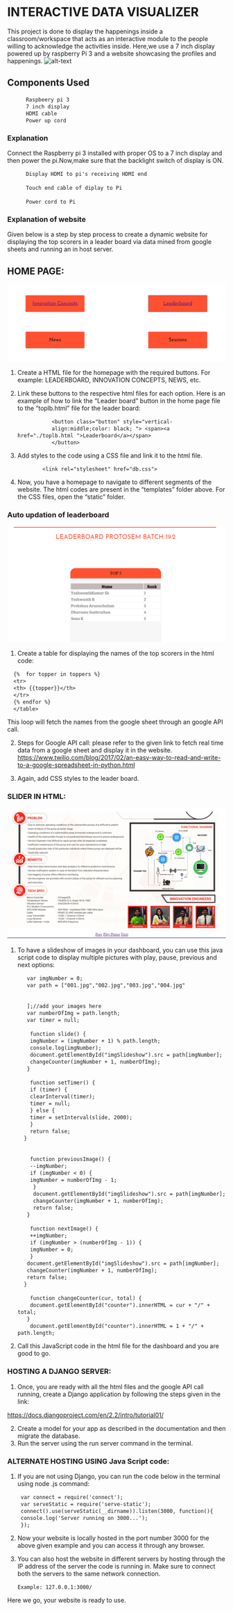 # INTERACTIVE DATA VISUALIZER
  This project is done to display the happenings inside a classroom/workspace that acts as an interactive module to the people willing to acknowledge the activities inside. Here,we use a 7 inch display powered up by raspberry Pi 3 and a website showcasing the profiles and happenings.
 ![alt-text](https://github.com/shrinithi24/Display_protosem/blob/master/Pi_display(1).jpg)
## Components Used
          Raspbeery pi 3
          7 inch display
          HDMI cable
          Power up cord
         
### Explanation
  Connect the Raspberry pi 3 installed with proper OS to a 7 inch display and then power the pi.Now,make sure that the backlight switch of display is ON.
  
          Display HDMI to pi's receiving HDMI end
          
          Touch end cable of diplay to Pi
          
          Power cord to Pi
          
### Explanation of website   
   Given below is a step by step process to create a dynamic website for displaying the top scorers in a leader board via data mined from google sheets and running an in host server.
## HOME PAGE:
  ![alt-text](https://github.com/shrinithi24/7-inch-Display_module/blob/master/1.PNG?raw=true)
        
        
1.	Create a HTML file for the homepage with the required buttons. For example: LEADERBOARD, INNOVATION CONCEPTS, NEWS, etc. 
2.	Link these buttons to the respective html files for each option. Here is an example of how to link the “Leader board” button in the home page file to the “toplb.html” file for the leader board:

                   <button class="button" style="vertical-
                   align:middle;color: black; "> <span><a href="./toplb.html ">Leaderboard</a></span>
                   </button>
                   
 3.	Add styles to the code using a CSS file and link it to the html file.
                
                <link rel="stylesheet" href="db.css">
     
4.	Now, you have a homepage to navigate to different segments of the website. The html codes are present in the “templates” folder above. For the CSS files, open the “static” folder.

### Auto updation of leaderboard

  ![alt-text](https://github.com/shrinithi24/7-inch-Display_module/blob/master/2.PNG?raw=true)

1.	Create a table for displaying the names of the top scorers in the html code:
<table style="width:100%" class="table table bordered table-striped" id="testTable">
                                  
      {%  for topper in toppers %}
      <tr>
      <th> {{topper}}</th>
      </tr>
      {% endfor %}
      </table>
 This loop will fetch the names from the google sheet through an google API call.
 
2.	 Steps for Google API call: please refer to the given link to fetch real time data from a google sheet and display it in the website.
https://www.twilio.com/blog/2017/02/an-easy-way-to-read-and-write-to-a-google-spreadsheet-in-python.html

3.	Again, add CSS styles to the leader board.

### SLIDER IN HTML:
        
   ![alt-text](https://github.com/shrinithi24/7-inch-Display_module/blob/master/3.PNG?raw=true)

1.	To have a slideshow of images in your dashboard, you can use this java script code to display multiple pictures with play, pause, previous and next options:

           var imgNumber = 0;
           var path = ["001.jpg","002.jpg","003.jpg","004.jpg"

  
           ];//add your images here
           var numberOfImg = path.length;
           var timer = null;

            function slide() {
            imgNumber = (imgNumber + 1) % path.length;
            console.log(imgNumber);
            document.getElementById("imgSlideshow").src = path[imgNumber];
            changeCounter(imgNumber + 1, numberOfImg);
           }
  
            function setTimer() {
            if (timer) {
            clearInterval(timer);
            timer = null;
            } else {
            timer = setInterval(slide, 2000);
            }
            return false;
          }


            function previousImage() {
            --imgNumber;
            if (imgNumber < 0) {
            imgNumber = numberOfImg - 1;
             }
             document.getElementById("imgSlideshow").src = path[imgNumber];
             changeCounter(imgNumber + 1, numberOfImg);
             return false;
           }

            function nextImage() {
            ++imgNumber;
            if (imgNumber > (numberOfImg - 1)) {
            imgNumber = 0;
            }
           document.getElementById("imgSlideshow").src = path[imgNumber];
           changeCounter(imgNumber + 1, numberOfImg);
           return false;
          }

            function changeCounter(cur, total) {
            document.getElementById("counter").innerHTML = cur + "/" + total;
           }
            document.getElementById("counter").innerHTML = 1 + "/" + path.length;
            
2.	Call this JavaScript code in the html file for the dashboard and you are good to go.

### HOSTING A DJANGO SERVER:
1.	Once, you are ready with all the html files and the google API call running, create a Django application by following the steps given in the link:

https://docs.djangoproject.com/en/2.2/intro/tutorial01/

2.	Create a model for your app as described in the documentation and then migrate the database.
3.	Run the server using the run server command in the terminal.

### ALTERNATE HOSTING USING Java Script code:
1.	If you are not using Django, you can run the code below in the terminal using node <name>.js command:
  
         var connect = require('connect');
         var serveStatic = require('serve-static');
         connect().use(serveStatic(__dirname)).listen(3000, function(){
         console.log('Server running on 3000...');
         });

2.	Now your website is locally hosted in the port number 3000 for the above given example and you can access it through any browser.
3.	You can also host the website in different servers by hosting through the IP address of the server the code is running in. Make sure to connect both the servers to the same network connection. 

        Example: 127.0.0.1:3000/


  Here we go, your website is ready to use.


